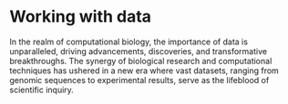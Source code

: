 # Working with data

In the realm of computational biology, the importance of data is unparalleled, driving advancements, discoveries, and transformative breakthroughs.
The synergy of biological research and computational techniques has ushered in a new era where vast datasets, ranging from genomic sequences to experimental results, serve as the lifeblood of scientific inquiry.
